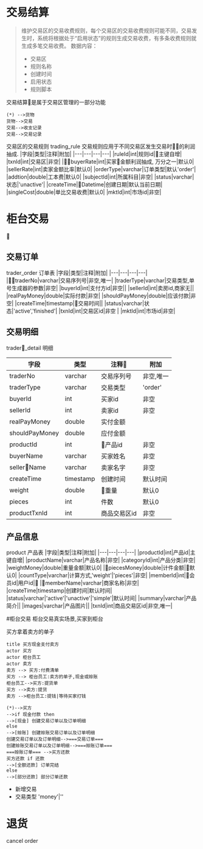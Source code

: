 # 交易结算
>维护交易区的交易收费规则，每个交易区的交易收费规则可能不同，交易发生时，系统将根据处于“启用状态”的规则生成交易收费，有多条收费规则就生成多笔交易收费。
数据内容：
>  * 交易区
>  * 规则名称
>  * 创建时间
>  * 启用状态
>  * 规则脚本 

交易结算是属于交易区管理的一部分功能

```puml
(*) -->货物
货物-->交易 
交易-->收支记录
交易-->交易记录
```

交易区的交易规则
trading_rule
交易规则应用于不同交易区发生交易时的利润抽成.
|字段|类型|注释|附加|
|---|---|---|---|
|ruleId|int|规则id|主键自增|
|txnId|int|交易区|非空|
|buyerRate|int|买家金额利润抽成, 万分之一|默认0|
|sellerRate|int|卖家金额比率|默认0|
|orderType|varchar|订单类型|默认'order'|
|addtion|double|工本费|默认0|
|subjectId|int|所属科目|非空|
|status|varchar|状态|'unactive'|
|createTime|Datetime|创建日期|默认当前日期|
|singleCost|double|单比交易收费|默认0|
|mktId|int|市场id|非空|

# 柜台交易


## 交易订单
trader_order
订单表
|字段|类型|注释|附加|
|---|---|---|---|
|traderNo|varchar|交易序列号|非空,唯一|
|traderType|varchar|交易类型,单号生成器的参数|非空|
|buyerId|int|支付方id|非空||
|sellerId|int|卖房id,商家无||
|realPayMoney|double|实际付款|非空|
|shouldPayMoney|double|应该付款|非空|
|createTime|timestamp|交易时间||
|status|varchar|状态|'active','finished'|
|txnId|int|交易区id|非空 |
|mktId|int|市场id|非空|

## 交易明细
trader_detail
明细

|字段|类型|注释|附加|
|---|---|---|---|
|traderNo|varchar|交易序列号|非空,唯一|
|traderType|varchar|交易类型|'order'|
|buyerId|int|买家id|非空|
|sellerId|int|卖家id|非空|
|realPayMoney|double|实付金额||
|shouldPayMoney|double|应付金额||
|productId|int|产品id|非空|
|buyerName|varchar|买家姓名|非空|
|sellerName|varchar|卖家名字|非空|
|createTime|timestamp|创建时间|默认时间|
|weight|double|重量|默认0|
|pieces|int|件数|默认0|
|productTxnId|int|商品交易区id|非空|


## 产品信息
product
产品表
|字段|类型|注释|附加|
|---|---|---|---|
|productId|int|产品id|主键自增|
|productName|varchar|产品名称|非空|
|categoryId|int|产品分类|非空|
|weightMoney|double|重量金额|默认0|
|piecesMoney|double|计件金额|默认0|
|countType|varchar|计算方式,'weight'\|'pieces'|非空|
|memberId|int|会员id|用户id|
|memberName|varchar|商家名称|非空|
|createTime|timestamp|创建时间|默认时间|
|status|varchar|'active'\|'unactive'\|'simple'|默认时间|
|summary|varchar|产品简介||
|images|varchar|产品图片||
|txnId|int|商品交易区id|非空,唯一|



#柜台交易
柜台交易真实场景,买家到柜台

买方拿着卖方的单子
```puml
title 买方现金支付卖方
actor 买方
actor 柜台员工
actor 卖方
卖方 --> 买方:付费清单
买方 --> 柜台员工:卖方的单子,现金或赊账
柜台员工-->买方:提货单
买方 -->卖方:提货
卖方 -->柜台员工:提钱|等待买家打钱
```

```puml
(*)-->买方
-->if 现金付款 then 
-->[现金] 创建交易订单以及订单明细
else 
-->[赊账] 创建赊账交易订单以及订单明细
创建交易订单以及订单明细-->===交易订单===
创建赊账交易订单以及订单明细-->===赊账订单=== 
===赊账订单=== -->买方还款
买方还款 if 还款
-->[全额还款] 订单完结
else
-->[部分还款] 部分订单还款

```





* 新增交易
* 交易类型 'money'|''

# 退货
cancel order
